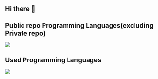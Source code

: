## Hi there 👋

<!--
**shuhuhu/shuhuhu** is a ✨ _special_ ✨ repository because its `README.md` (this file) appears on your GitHub profile.

Here are some ideas to get you started:

- 🔭 I’m currently working on ...
- 🌱 I’m currently learning ...
- 👯 I’m looking to collaborate on ...
- 🤔 I’m looking for help with ...
- 💬 Ask me about ...
- 📫 How to reach me: ...
- 😄 Pronouns: ...
- ⚡ Fun fact: ...
-->

## Public repo Programming Languages(excluding Private repo)

![](https://github-readme-stats.vercel.app/api/top-langs?username=shuhuhu&show_icons=true&locale=en&layout=compact)

## Used Programming Languages

<img src="https://skillicons.dev/icons?i=html,css,js,python,ruby,c,cpp,arduino,raspberrypi" /> <br /><br />


